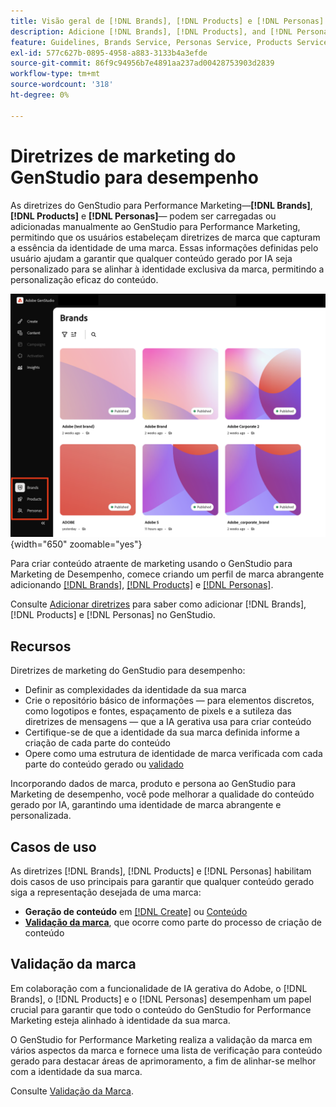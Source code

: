 ```yaml
---
title: Visão geral de [!DNL Brands], [!DNL Products] e [!DNL Personas]
description: Adicione [!DNL Brands], [!DNL Products], and [!DNL Personas] o GenStudio para Marketing de Desempenho para criar um perfil de marca abrangente que inclua todos os aspectos da representação de uma marca.
feature: Guidelines, Brands Service, Personas Service, Products Service
exl-id: 577c627b-0895-4958-a883-3133b4a3efde
source-git-commit: 86f9c94956b7e4891aa237ad00428753903d2839
workflow-type: tm+mt
source-wordcount: '318'
ht-degree: 0%

---
```


# Diretrizes de marketing do GenStudio para desempenho

As diretrizes do GenStudio para Performance Marketing—**[!DNL Brands]**, **[!DNL Products]** e **[!DNL Personas]**— podem ser carregadas ou adicionadas manualmente ao GenStudio para Performance Marketing, permitindo que os usuários estabeleçam diretrizes de marca que capturam a essência da identidade de uma marca. Essas informações definidas pelo usuário ajudam a garantir que qualquer conteúdo gerado por IA seja personalizado para se alinhar à identidade exclusiva da marca, permitindo a personalização eficaz do conteúdo.

![Diretrizes no GenStudio para Marketing de Desempenho](/help/assets/guidelines.png){width="650" zoomable="yes"}

Para criar conteúdo atraente de marketing usando o GenStudio para Marketing de Desempenho, comece criando um perfil de marca abrangente adicionando [[!DNL Brands]](/help/user-guide/guidelines/brands.md), [[!DNL Products]](/help/user-guide/guidelines/products.md) e [[!DNL Personas]](/help/user-guide/guidelines/personas.md).

Consulte [Adicionar diretrizes](/help/user-guide/guidelines/add-guidelines.md) para saber como adicionar [!DNL Brands], [!DNL Products] e [!DNL Personas] no GenStudio.

## Recursos

Diretrizes de marketing do GenStudio para desempenho:

* Definir as complexidades da identidade da sua marca
* Crie o repositório básico de informações — para elementos discretos, como logotipos e fontes, espaçamento de pixels e a sutileza das diretrizes de mensagens — que a IA gerativa usa para criar conteúdo
* Certifique-se de que a identidade da sua marca definida informe a criação de cada parte do conteúdo
* Opere como uma estrutura de identidade de marca verificada com cada parte do conteúdo gerado ou [validado](#brand-validation)

Incorporando dados de marca, produto e persona ao GenStudio para Marketing de desempenho, você pode melhorar a qualidade do conteúdo gerado por IA, garantindo uma identidade de marca abrangente e personalizada.

## Casos de uso

As diretrizes [!DNL Brands], [!DNL Products] e [!DNL Personas] habilitam dois casos de uso principais para garantir que qualquer conteúdo gerado siga a representação desejada de uma marca:

* **Geração de conteúdo** em [[!DNL Create]](/help/user-guide/create/overview.md) ou [Conteúdo](/help/user-guide/content/overview.md)
* [**Validação da marca**](#brand-validation), que ocorre como parte do processo de criação de conteúdo

## Validação da marca

Em colaboração com a funcionalidade de IA gerativa do Adobe, o [!DNL Brands], o [!DNL Products] e o [!DNL Personas] desempenham um papel crucial para garantir que todo o conteúdo do GenStudio for Performance Marketing esteja alinhado à identidade da sua marca.

O GenStudio for Performance Marketing realiza a validação da marca em vários aspectos da marca e fornece uma lista de verificação para conteúdo gerado para destacar áreas de aprimoramento, a fim de alinhar-se melhor com a identidade da sua marca.

Consulte [Validação da Marca](/help/user-guide/guidelines/brand-validation.md).
